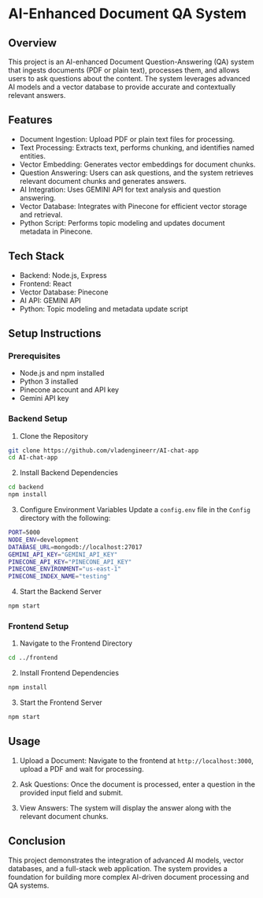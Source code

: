 
# AI-Enhanced Document QA System

## Overview
This project is an AI-enhanced Document Question-Answering (QA) system that ingests documents (PDF or plain text), processes them, and allows users to ask questions about the content. The system leverages advanced AI models and a vector database to provide accurate and contextually relevant answers.

## Features
- Document Ingestion: Upload PDF or plain text files for processing.
- Text Processing: Extracts text, performs chunking, and identifies named entities.
- Vector Embedding: Generates vector embeddings for document chunks.
- Question Answering: Users can ask questions, and the system retrieves relevant document chunks and generates answers.
- AI Integration: Uses GEMINI API for text analysis and question answering.
- Vector Database: Integrates with Pinecone for efficient vector storage and retrieval.
- Python Script: Performs topic modeling and updates document metadata in Pinecone.

## Tech Stack
- Backend: Node.js, Express
- Frontend: React
- Vector Database: Pinecone
- AI API: GEMINI API
- Python: Topic modeling and metadata update script

## Setup Instructions

### Prerequisites
- Node.js and npm installed
- Python 3 installed
- Pinecone account and API key
- Gemini API key

### Backend Setup
1. Clone the Repository
```bash
git clone https://github.com/vladengineerr/AI-chat-app
cd AI-chat-app
```

2. Install Backend Dependencies
```bash
cd backend
npm install
```

3. Configure Environment Variables
Update a `config.env` file in the `Config` directory with the following:
```bash
PORT=5000
NODE_ENV=development
DATABASE_URL=mongodb://localhost:27017
GEMINI_API_KEY="GEMINI_API_KEY"
PINECONE_API_KEY="PINECONE_API_KEY"
PINECONE_ENVIRONMENT="us-east-1"
PINECONE_INDEX_NAME="testing"
```

4. Start the Backend Server
```bash
npm start
```

### Frontend Setup
1. Navigate to the Frontend Directory
```bash
cd ../frontend
```

2. Install Frontend Dependencies
```bash
npm install
```

3. Start the Frontend Server
```bash
npm start
```

## Usage
1. Upload a Document: Navigate to the frontend at `http://localhost:3000`, upload a PDF and wait for processing.

2. Ask Questions: Once the document is processed, enter a question in the provided input field and submit.

3. View Answers: The system will display the answer along with the relevant document chunks.

## Conclusion
This project demonstrates the integration of advanced AI models, vector databases, and a full-stack web application. The system provides a foundation for building more complex AI-driven document processing and QA systems.
